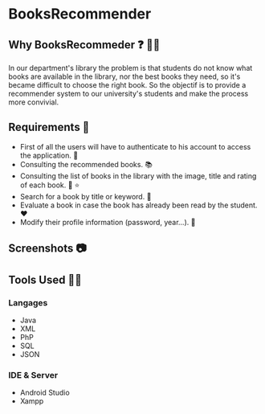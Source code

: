 # BooksRecommender
## Why BooksRecommeder ❓ 🤷‍♀

In our department's library the problem is that students do not know what books are available in the library, nor the best books they need, so it's became difficult to choose the right book.
So the objectif is to provide a recommender system to our university's students and make the process more convivial.

## Requirements 📃

* First of all the users will have to authenticate to his account to access the application. 🏤
* Consulting the recommended books. 📚
* Consulting the list of books in the library with the image, title and rating of each book. 📕 ⭐️
* Search for a book by title or keyword. 🔎
* Evaluate a book in case the book has already been read by the student.❤️ 
* Modify their profile information (password, year...). 🔧

## Screenshots 📷

## Tools Used 🔌🔨

### Langages

* Java
* XML
* PhP
* SQL
* JSON
### IDE & Server

* Android Studio
* Xampp
